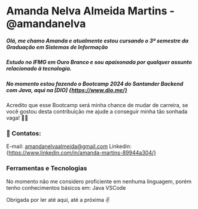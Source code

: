 # Amanda Nelva Almeida Martins - @amandanelva

##### Olá, me chamo Amanda e atualmente estou cursando o 3º semestre da Graduação em Sistemas de Informação
##### Estudo no IFMG em Ouro Branco e sou apaixonada por qualquer assunto relacionado à tecnologia.
#####    No momento estou fazendo o Bootcamp 2024 do Santander Backend com Java, aqui na [DIO] {https://www.dio.me/}

Acredito que esse Bootcamp será minha chance de mudar de carreira, se você gostou desta contribuição me ajude a conseguir minha tão sonhada vaga! 👩‍💻



### 📒 Contatos:

E-mail: amandanelvaalmeida@gmail.com
Linkedin: {https://www.linkedin.com/in/amanda-martins-89944a304/}

### Ferramentas e Tecnologias

No momento não me considero proficiente em nenhuma linguagem, porém tenho conhecimentos básicos em:
Java
VSCode

Obrigada por ler até aqui, até a próxima ✌️
